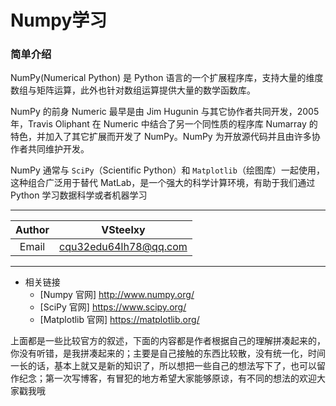 # Numpy学习
### 简单介绍
NumPy(Numerical Python) 是 Python 语言的一个扩展程序库，支持大量的维度数组与矩阵运算，此外也针对数组运算提供大量的数学函数库。

NumPy 的前身 Numeric 最早是由 Jim Hugunin 与其它协作者共同开发，2005 年，Travis Oliphant 在 Numeric 中结合了另一个同性质的程序库 Numarray 的特色，并加入了其它扩展而开发了 NumPy。NumPy 为开放源代码并且由许多协作者共同维护开发。

NumPy 通常与 `SciPy`（Scientific Python）和 `Matplotlib`（绘图库）一起使用， 这种组合广泛用于替代 MatLab，是一个强大的科学计算环境，有助于我们通过 Python 学习数据科学或者机器学习
***

Author | VSteelxy  
 :-: | :-:    
Email | cqu32edu64lh78@qq.com  

***
- 相关链接  
    - [Numpy 官网] http://www.numpy.org/
    - [SciPy 官网] https://www.scipy.org/
    - [Matplotlib 官网] https://matplotlib.org/  
 
上面都是一些比较官方的叙述，下面的内容都是作者根据自己的理解拼凑起来的，你没有听错，是我拼凑起来的；主要是自己接触的东西比较散，没有统一化，时间一长的话，基本上就又是新的知识了，所以想把一些自己的想法写下了，也可以留作纪念；第一次写博客，有冒犯的地方希望大家能够原谅，有不同的想法的欢迎大家戳我哦
